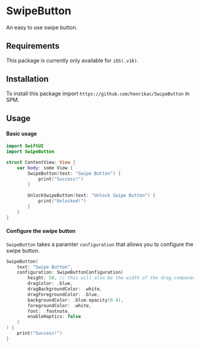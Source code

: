 # SwipeButton

An easy to use swipe button.

## Requirements

This package is currently only available for `iOS(.v16)`.

## Installation

To install this package import `https://github.com/henrikac/SwipeButton` in SPM.

## Usage

#### Basic usage

```swift
import SwiftUI
import SwipeButton

struct ContentView: View {
    var body: some View {
        SwipeButton(text: "Swipe Button") {
            print("Success!")
        }
        
        UnlockSwipeButton(text: "Unlock Swipe Button") {
            print("Unlocked!")
        }
    }
}
```

#### Configure the swipe button

`SwipeButton` takes a paramter `configuration` that allows you to configure the swipe button.

```swift
SwipeButton(
    text: "Swipe Button",
    configuration: SwipeButtonConfiguration(
        height: 50, // this will also be the width of the drag component
        dragColor: .blue,
        dragBackgroundColor: .white,
        dragForegroundColor: .blue,
        backgroundColor: .blue.opacity(0.4),
        foregroundColor: .white,
        font: .footnote,
        enableHaptics: false
    )
) {
    print("Success!")
}
```
